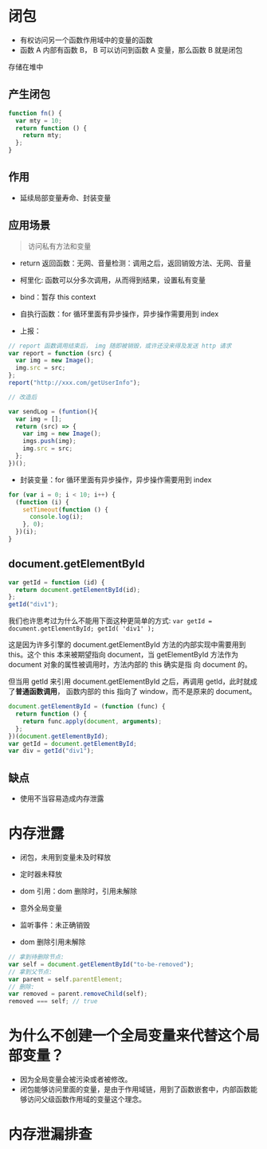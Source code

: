# 闭包

- 有权访问另一个函数作用域中的变量的函数
- 函数 A 内部有函数 B， B 可以访问到函数 A 变量，那么函数 B 就是闭包

存储在堆中

## 产生闭包

```js
function fn() {
  var mty = 10;
  return function () {
    return mty;
  };
}
```

## 作用

- 延续局部变量寿命、封装变量

## 应用场景

> 访问私有方法和变量

- return 返回函数：无网、音量检测：调用之后，返回销毁方法、无网、音量
- 柯里化: 函数可以分多次调用，从而得到结果，设置私有变量
- bind：暂存 this context
- 自执行函数：for 循环里面有异步操作，异步操作需要用到 index

- 上报：

```js
// report 函数调用结束后， img 随即被销毁，或许还没来得及发送 http 请求
var report = function (src) {
  var img = new Image();
  img.src = src;
};
report("http://xxx.com/getUserInfo");

// 改造后

var sendLog = (funtion(){
  var img = [];
  return (src) => {
    var img = new Image();
    imgs.push(img);
    img.src = src;
  };
})();
```

- 封装变量：for 循环里面有异步操作，异步操作需要用到 index

```js
for (var i = 0; i < 10; i++) {
  (function (i) {
    setTimeout(function () {
      console.log(i);
    }, 0);
  })(i);
}
```

## document.getElementById

```js
var getId = function (id) {
  return document.getElementById(id);
};
getId("div1");
```

我们也许思考过为什么不能用下面这种更简单的方式:
`var getId = document.getElementById; getId( 'div1' );`

这是因为许多引擎的 document.getElementById 方法的内部实现中需要用到 this。这个 this 本来被期望指向 document，当 getElementById 方法作为 document 对象的属性被调用时，方法内部的 this 确实是指 向 document 的。

但当用 getId 来引用 document.getElementById 之后，再调用 getId，此时就成了**普通函数调用**， 函数内部的 this 指向了 window，而不是原来的 document。

```js
document.getElementById = (function (func) {
  return function () {
    return func.apply(document, arguments);
  };
})(document.getElementById);
var getId = document.getElementById;
var div = getId("div1");
```

## 缺点

- 使用不当容易造成内存泄露

# 内存泄露

- 闭包，未用到变量未及时释放
- 定时器未释放
- dom 引用：dom 删除时，引用未解除
- 意外全局变量
- 监听事件：未正确销毁

- dom 删除引用未解除

```js
// 拿到待删除节点:
var self = document.getElementById("to-be-removed");
// 拿到父节点:
var parent = self.parentElement;
// 删除:
var removed = parent.removeChild(self);
removed === self; // true
```

# 为什么不创建一个全局变量来代替这个局部变量？

- 因为全局变量会被污染或者被修改。
- 闭包能够访问里面的变量，是由于作用域链，用到了函数嵌套中，内部函数能够访问父级函数作用域的变量这个理念。

# 内存泄漏排查

